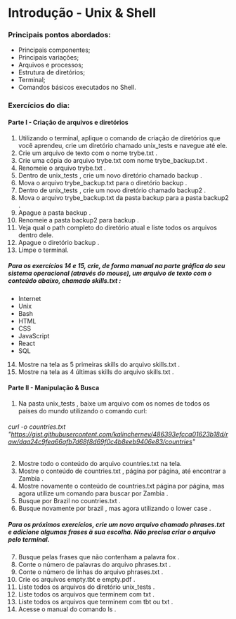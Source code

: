 # Introdução - Unix & Shell
### Principais pontos abordados:
* Principais componentes;
* Principais variações;
* Arquivos e processos;
* Estrutura de diretórios;
* Terminal;
* Comandos básicos executados no Shell.

### Exercícios do dia:
#### Parte I - Criação de arquivos e diretórios

1. Utilizando o terminal, aplique o comando de criação de diretórios que você aprendeu, crie um diretório chamado unix_tests e navegue até ele.
2. Crie um arquivo de texto com o nome trybe.txt .
3. Crie uma cópia do arquivo trybe.txt com nome trybe_backup.txt .
4. Renomeie o arquivo trybe.txt .
5. Dentro de unix_tests , crie um novo diretório chamado backup .
6. Mova o arquivo trybe_backup.txt para o diretório backup .
7. Dentro de unix_tests , crie um novo diretório chamado backup2 .
8. Mova o arquivo trybe_backup.txt da pasta backup para a pasta backup2 .
9. Apague a pasta backup .
10. Renomeie a pasta backup2 para backup .
11. Veja qual o path completo do diretório atual e liste todos os arquivos dentro dele.
12. Apague o diretório backup .
13. Limpe o terminal.

##### Para os exercícios 14 e 15, crie, de forma manual na parte gráfica do seu sistema operacional (através do mouse), um arquivo de texto com o conteúdo abaixo, chamado skills.txt :
* Internet
* Unix
* Bash
* HTML
* CSS
* JavaScript
* React
* SQL

14. Mostre na tela as 5 primeiras skills do arquivo skills.txt .
15. Mostre na tela as 4 últimas skills do arquivo skills.txt .

#### Parte II - Manipulação & Busca
01. Na pasta unix_tests , baixe um arquivo com os nomes de todos os países do mundo utilizando o comando curl:

###### curl -o countries.txt "https://gist.githubusercontent.com/kalinchernev/486393efcca01623b18d/raw/daa24c9fea66afb7d68f8d69f0c4b8eeb9406e83/countries"

02. Mostre todo o conteúdo do arquivo countries.txt na tela.
03. Mostre o conteúdo de countries.txt , página por página, até encontrar a Zambia .
04. Mostre novamente o conteúdo de countries.txt página por página, mas agora utilize um comando para buscar por Zambia .
05. Busque por Brazil no countries.txt .
06. Busque novamente por brazil , mas agora utilizando o lower case .

##### Para os próximos exercícios, crie um novo arquivo chamado phrases.txt e adicione algumas frases à sua escolha. Não precisa criar o arquivo pelo terminal.

07. Busque pelas frases que não contenham a palavra fox .
08. Conte o número de palavras do arquivo phrases.txt .
09. Conte o número de linhas do arquivo phrases.txt .
10. Crie os arquivos empty.tbt e empty.pdf .
11. Liste todos os arquivos do diretório unix_tests .
12. Liste todos os arquivos que terminem com txt .
13. Liste todos os arquivos que terminem com tbt ou txt .
14. Acesse o manual do comando ls .
